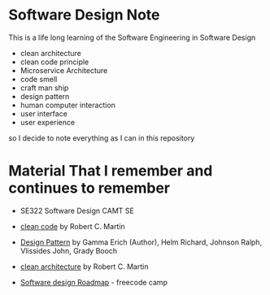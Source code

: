 # Software Design Note

This is a life long learning of the Software Engineering in Software Design

- clean architecture
- clean code principle
- Microservice Architecture
- code smell
- craft man ship
- design pattern
- human computer interaction
- user interface
- user experience

so I decide to note everything as I can in this repository

# Material That I remember and continues to remember

- SE322 Software Design CAMT SE

- [clean code](https://www.amazon.com/Clean-Code-Handbook-Software-Craftsmanship/dp/0132350882) by Robert C. Martin

- [Design Pattern](https://www.amazon.com/Design-Patterns-Object-Oriented-Addison-Wesley-Professional-ebook/dp/B000SEIBB8) by  Gamma Erich (Author), Helm Richard, Johnson Ralph, Vlissides John, Grady Booch 

- [clean architecture](https://www.amazon.com/Clean-Architecture-Craftsmans-Software-Structure/dp/0134494164) by Robert C. Martin

- [Software design Roadmap](https://www.freecodecamp.org/news/software-design/) - freecode camp
